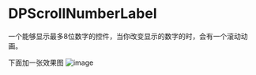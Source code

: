 # DPScrollNumberLabel
一个能够显示最多8位数字的控件，当你改变显示的数字的时，会有一个滚动动画。

下面加一张效果图
![image](https://github.com/948080952/DPScrollNumberLabel/blob/master/DPScrollNumber.gif) 
